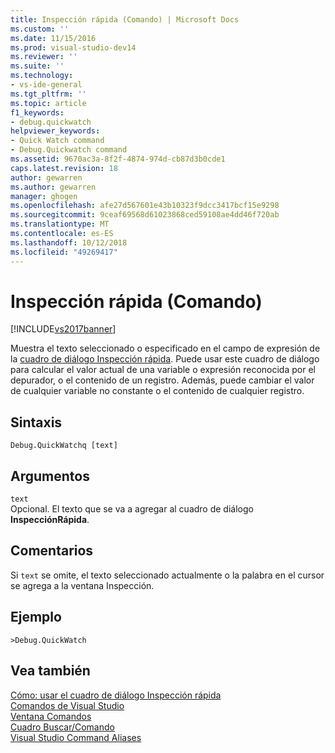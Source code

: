 ```yaml
---
title: Inspección rápida (Comando) | Microsoft Docs
ms.custom: ''
ms.date: 11/15/2016
ms.prod: visual-studio-dev14
ms.reviewer: ''
ms.suite: ''
ms.technology:
- vs-ide-general
ms.tgt_pltfrm: ''
ms.topic: article
f1_keywords:
- debug.quickwatch
helpviewer_keywords:
- Quick Watch command
- Debug.Quickwatch command
ms.assetid: 9670ac3a-8f2f-4874-974d-cb87d3b0cde1
caps.latest.revision: 18
author: gewarren
ms.author: gewarren
manager: ghogen
ms.openlocfilehash: afe27d567601e43b10323f9dcc3417bcf15e9298
ms.sourcegitcommit: 9ceaf69568d61023868ced59108ae4dd46f720ab
ms.translationtype: MT
ms.contentlocale: es-ES
ms.lasthandoff: 10/12/2018
ms.locfileid: "49269417"
---
```

# <a name="quick-watch-command"></a>Inspección rápida (Comando)
[!INCLUDE[vs2017banner](../../includes/vs2017banner.md)]

  
Muestra el texto seleccionado o especificado en el campo de expresión de la [cuadro de diálogo Inspección rápida](http://msdn.microsoft.com/library/ffaee1dd-e5ce-4ef2-9401-d28329398867). Puede usar este cuadro de diálogo para calcular el valor actual de una variable o expresión reconocida por el depurador, o el contenido de un registro. Además, puede cambiar el valor de cualquier variable no constante o el contenido de cualquier registro.  
  
## <a name="syntax"></a>Sintaxis  
  
```  
Debug.QuickWatchq [text]  
```  
  
## <a name="arguments"></a>Argumentos  
 `text`  
 Opcional. El texto que se va a agregar al cuadro de diálogo **InspecciónRápida**.  
  
## <a name="remarks"></a>Comentarios  
 Si `text` se omite, el texto seleccionado actualmente o la palabra en el cursor se agrega a la ventana Inspección.  
  
## <a name="example"></a>Ejemplo  
  
```  
>Debug.QuickWatch  
```  
  
## <a name="see-also"></a>Vea también  
 [Cómo: usar el cuadro de diálogo Inspección rápida](http://msdn.microsoft.com/library/ffaee1dd-e5ce-4ef2-9401-d28329398867)   
 [Comandos de Visual Studio](../../ide/reference/visual-studio-commands.md)   
 [Ventana Comandos](../../ide/reference/command-window.md)   
 [Cuadro Buscar/Comando](../../ide/find-command-box.md)   
 [Visual Studio Command Aliases](../../ide/reference/visual-studio-command-aliases.md)



